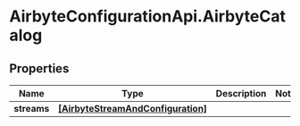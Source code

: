 # AirbyteConfigurationApi.AirbyteCatalog

## Properties

Name | Type | Description | Notes
------------ | ------------- | ------------- | -------------
**streams** | [**[AirbyteStreamAndConfiguration]**](AirbyteStreamAndConfiguration.md) |  | 


